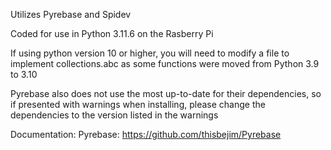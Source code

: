Utilizes Pyrebase and Spidev

Coded for use in Python 3.11.6 on the Rasberry Pi

If using python version 10 or higher, you will need to modify a file to implement collections.abc as some functions were moved from Python 3.9 to 3.10

Pyrebase also does not use the most up-to-date for their dependencies, so if presented with warnings when installing, please change the dependencies to the version listed in the warnings

Documentation:
  Pyrebase: https://github.com/thisbejim/Pyrebase
  
